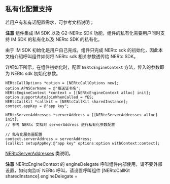 ## 私有化配置支持

若用户有私有话配置需求，可参考文档说明；

**注意** 组件集成 IM SDK 以及 G2-NERtc SDK 功能，组件的私有化需要用户同时支持 IM SDK 的私有化以及 NERtc SDK 的私有化。

由于 IM SDK 初始化是用户自己完成，组件只完成 NERtc sdk 的初始化，因此本文档介绍呼叫组件如何将 NERtc sdk 相关参数透传给 NERtc SDK。

详细如下所示，在组件初始化时，配置 `NERtcEngineContext` 方法，传入的参数即为 NERtc sdk 初始化参数。

```objc
NERtcCallOptions *option = [NERtcCallOptions new];
option.APNSCerName = @"推送证书名";
NERtcEngineContext *context = [[NERtcEngineContext alloc] init];
option.supportAutoJoinWhenCalled = YES;
NERtcCallKit *callkit = [NERtcCallKit sharedInstance];
context.appKey = @"app key";

NERtcServerAddresses *serverAddress = [[NERtcServerAddresses alloc] init];
// 参考 NERtc 文档对 serverAddress 进行私有化参数配置

// 私有化服务器配置
context.serverAddress = serverAddress;
[callkit setupAppKey:@"app key" options:option withContext:context];
```

[NERtcServerAddresses](https://dev.yunxin.163.com/docs/interface/NERTC_SDK/Latest/iOS/html/interface_n_e_rtc_engine_context.html) 类说明。

**注意** NERtcEngineContext 的 engineDelegate 呼叫组件内部使用，请不要外部设置，如何向监听 NERtc 呼叫，请设置呼叫组件 [NERtcCallKit sharedInstance].engineDelegate =
